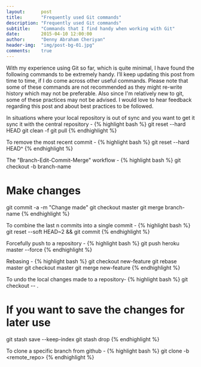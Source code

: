 ```yaml
---
layout:      post
title:       "Frequently used Git commands"
description: "Frequently used Git commands"
subtitle:    "Commands that I find handy when working with Git"
date:        2015-04-10 12:00:00
author:      "Denny Abraham Cheriyan"
header-img:  "img/post-bg-01.jpg"
comments:    true
---
```


With my experience using Git so far, which is quite minimal, I have found the following commands to be extremely handy. I’ll keep updating this post from time to time, if I do come across other useful commands. Please note that some of these commands are not recommended as they might re-write history which may not be preferable. Also since I'm relatively new to git, some of these practices may not be advised. I would love to hear feedback regarding this post and about best practices to be followed.


In situations where your local repository is out of sync and you want to get it sync it with the central repository -
{% highlight bash %}
git reset --hard HEAD
git clean -f
git pull
{% endhighlight %}


To remove the most recent commit - 
{% highlight bash %}
git reset --hard HEAD^
{% endhighlight %}


The "Branch-Edit-Commit-Merge" workflow - 
{% highlight bash %}
git checkout -b branch-name
# Make changes
git commit -a -m "Change made"
git checkout master
git merge branch-name
{% endhighlight %}


To combine the last n commits into a single commit -
{% highlight bash %}
git reset --soft HEAD~2 &&
git commit
{% endhighlight %}


Forcefully push to a repository -
{% highlight bash %}
git push heroku master --force
{% endhighlight %}


Rebasing - 
{% highlight bash %}
git checkout new-feature
git rebase master
git checkout master
git merge new-feature
{% endhighlight %}


To undo the local changes made to a repository- 
{% highlight bash %}
git checkout -- .
# If you want to save the changes for later use
git stash save --keep-index
git stash drop
{% endhighlight %}


To clone a specific branch from github - 
{% highlight bash %}
git clone -b <branch> <remote_repo>
{% endhighlight %}